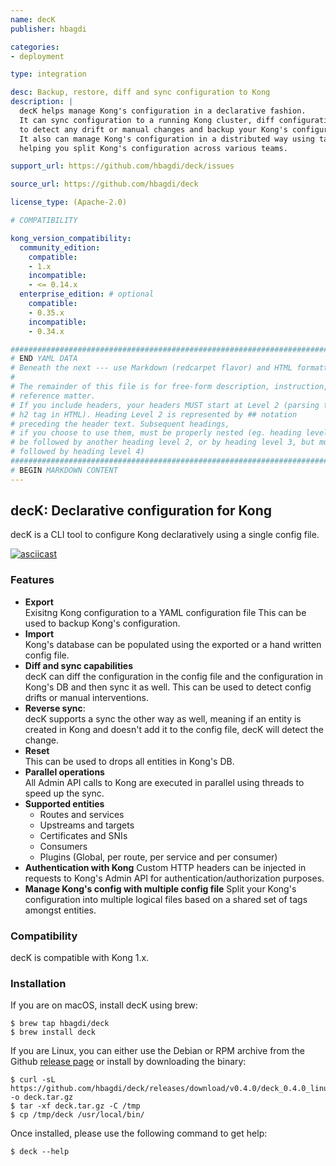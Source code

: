 ```yaml
---
name: decK
publisher: hbagdi

categories:
- deployment

type: integration

desc: Backup, restore, diff and sync configuration to Kong
description: |
  decK helps manage Kong's configuration in a declarative fashion.
  It can sync configuration to a running Kong cluster, diff configuration
  to detect any drift or manual changes and backup your Kong's configuration.
  It also can manage Kong's configuration in a distributed way using tags,
  helping you split Kong's configuration across various teams.

support_url: https://github.com/hbagdi/deck/issues

source_url: https://github.com/hbagdi/deck

license_type: (Apache-2.0)

# COMPATIBILITY

kong_version_compatibility:
  community_edition:
    compatible:
    - 1.x
    incompatible:
    - <= 0.14.x
  enterprise_edition: # optional
    compatible:
    - 0.35.x
    incompatible:
    - 0.34.x

###############################################################################
# END YAML DATA
# Beneath the next --- use Markdown (redcarpet flavor) and HTML formatting only.
#
# The remainder of this file is for free-form description, instruction, and
# reference matter.
# If you include headers, your headers MUST start at Level 2 (parsing to
# h2 tag in HTML). Heading Level 2 is represented by ## notation
# preceding the header text. Subsequent headings,
# if you choose to use them, must be properly nested (eg. heading level 2 may
# be followed by another heading level 2, or by heading level 3, but must NOT be
# followed by heading level 4)
###############################################################################
# BEGIN MARKDOWN CONTENT
---
```


## decK: Declarative configuration for Kong

decK is a CLI tool to configure Kong declaratively using a single config file.

[![asciicast](https://asciinema.org/a/238318.svg)](https://asciinema.org/a/238318)

### Features

- **Export**  
  Exisitng Kong configuration to a YAML configuration file
  This can be used to backup Kong's configuration.
- **Import**  
  Kong's database can be populated using the exported or a hand written config
  file.
- **Diff and sync capabilities**  
  decK can diff the configuration in the config file and
  the configuration in Kong's DB and then sync it as well.
  This can be used to detect config drifts or manual interventions.
- **Reverse sync**:  
  decK supports a sync the other way as well, meaning if an
  entity is created in Kong and doesn't add it to the config file,
  decK will detect the change.
- **Reset**  
  This can be used to drops all entities in Kong's DB.
- **Parallel operations**  
  All Admin API calls to Kong are executed in parallel using threads to
  speed up the sync.
- **Supported entities**
  - Routes and services
  - Upstreams and targets
  - Certificates and SNIs
  - Consumers
  - Plugins (Global, per route, per service and per consumer)
- **Authentication with Kong**
  Custom HTTP headers can be injected in requests to Kong's Admin API
  for authentication/authorization purposes.
- **Manage Kong's config with multiple config file**
  Split your Kong's configuration into multiple logical files based on a shared
  set of tags amongst entities.

### Compatibility

decK is compatible with Kong 1.x. 

### Installation

If you are on macOS, install decK using brew:

```shell
$ brew tap hbagdi/deck
$ brew install deck
```

If you are Linux, you can either use the Debian or RPM archive from
the Github [release page](https://github.com/hbagdi/deck/releases)
or install by downloading the binary:

```shel
$ curl -sL https://github.com/hbagdi/deck/releases/download/v0.4.0/deck_0.4.0_linux_amd64.tar.gz -o deck.tar.gz
$ tar -xf deck.tar.gz -C /tmp
$ cp /tmp/deck /usr/local/bin/
```

Once installed, please use the following command to get help:

```shell
$ deck --help
```
